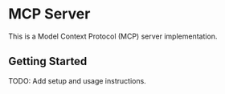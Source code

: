 # MCP Server

This is a Model Context Protocol (MCP) server implementation.

## Getting Started

TODO: Add setup and usage instructions.
